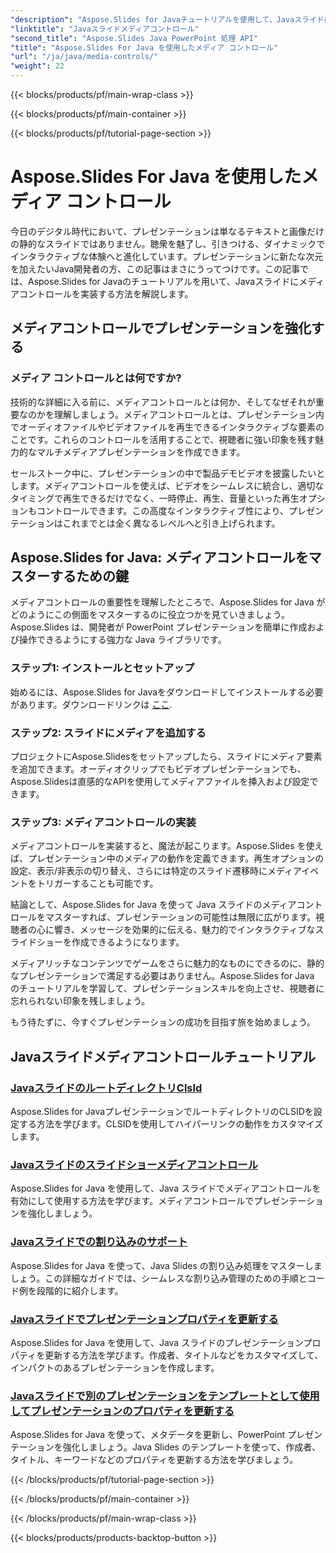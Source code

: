 ```yaml
---
"description": "Aspose.Slides for Javaチュートリアルを使用して、Javaスライドにメディアコントロールを実装する方法を学びましょう。オーディオとビデオをシームレスに活用して、プレゼンテーションを強化しましょう。"
"linktitle": "Javaスライドメディアコントロール"
"second_title": "Aspose.Slides Java PowerPoint 処理 API"
"title": "Aspose.Slides For Java を使用したメディア コントロール"
"url": "/ja/java/media-controls/"
"weight": 22
---
```


{{< blocks/products/pf/main-wrap-class >}}

{{< blocks/products/pf/main-container >}}

{{< blocks/products/pf/tutorial-page-section >}}

# Aspose.Slides For Java を使用したメディア コントロール


今日のデジタル時代において、プレゼンテーションは単なるテキストと画像だけの静的なスライドではありません。聴衆を魅了し、引きつける、ダイナミックでインタラクティブな体験へと進化しています。プレゼンテーションに新たな次元を加えたいJava開発者の方、この記事はまさにうってつけです。この記事では、Aspose.Slides for Javaのチュートリアルを用いて、Javaスライドにメディアコントロールを実装する方法を解説します。

## メディアコントロールでプレゼンテーションを強化する

### メディア コントロールとは何ですか?

技術的な詳細に入る前に、メディアコントロールとは何か、そしてなぜそれが重要なのかを理解しましょう。メディアコントロールとは、プレゼンテーション内でオーディオファイルやビデオファイルを再生できるインタラクティブな要素のことです。これらのコントロールを活用することで、視聴者に強い印象を残す魅力的なマルチメディアプレゼンテーションを作成できます。

セールストーク中に、プレゼンテーションの中で製品デモビデオを披露したいとします。メディアコントロールを使えば、ビデオをシームレスに統合し、適切なタイミングで再生できるだけでなく、一時停止、再生、音量といった再生オプションもコントロールできます。この高度なインタラクティブ性により、プレゼンテーションはこれまでとは全く異なるレベルへと引き上げられます。

## Aspose.Slides for Java: メディアコントロールをマスターするための鍵

メディアコントロールの重要性を理解したところで、Aspose.Slides for Java がどのようにこの側面をマスターするのに役立つかを見ていきましょう。Aspose.Slides は、開発者が PowerPoint プレゼンテーションを簡単に作成および操作できるようにする強力な Java ライブラリです。

### ステップ1: インストールとセットアップ

始めるには、Aspose.Slides for Javaをダウンロードしてインストールする必要があります。ダウンロードリンクは [ここ](https://releases。aspose.com/slides/java/).

### ステップ2: スライドにメディアを追加する

プロジェクトにAspose.Slidesをセットアップしたら、スライドにメディア要素を追加できます。オーディオクリップでもビデオプレゼンテーションでも、Aspose.Slidesは直感的なAPIを使用してメディアファイルを挿入および設定できます。

### ステップ3: メディアコントロールの実装

メディアコントロールを実装すると、魔法が起こります。Aspose.Slides を使えば、プレゼンテーション中のメディアの動作を定義できます。再生オプションの設定、表示/非表示の切り替え、さらには特定のスライド遷移時にメディアイベントをトリガーすることも可能です。

結論として、Aspose.Slides for Java を使って Java スライドのメディアコントロールをマスターすれば、プレゼンテーションの可能性は無限に広がります。視聴者の心に響き、メッセージを効果的に伝える、魅力的でインタラクティブなスライドショーを作成できるようになります。

メディアリッチなコンテンツでゲームをさらに魅力的なものにできるのに、静的なプレゼンテーションで満足する必要はありません。Aspose.Slides for Java のチュートリアルを学習して、プレゼンテーションスキルを向上させ、視聴者に忘れられない印象を残しましょう。

もう待たずに、今すぐプレゼンテーションの成功を目指す旅を始めましょう。

## Javaスライドメディアコントロールチュートリアル
### [JavaスライドのルートディレクトリClsId](./root-directory-clsid-in-java-slides/)
Aspose.Slides for JavaプレゼンテーションでルートディレクトリのCLSIDを設定する方法を学びます。CLSIDを使用してハイパーリンクの動作をカスタマイズします。
### [Javaスライドのスライドショーメディアコントロール](./slide-show-media-controls-in-java-slides/)
Aspose.Slides for Java を使用して、Java スライドでメディアコントロールを有効にして使用する方法を学びます。メディアコントロールでプレゼンテーションを強化しましょう。
### [Javaスライドでの割り込みのサポート](./support-for-interrupt-in-java-slides/)
Aspose.Slides for Java を使って、Java Slides の割り込み処理をマスターしましょう。この詳細なガイドでは、シームレスな割り込み管理のための手順とコード例を段階的に紹介します。
### [Javaスライドでプレゼンテーションプロパティを更新する](./update-presentation-properties-in-java-slides/)
Aspose.Slides for Java を使用して、Java スライドのプレゼンテーションプロパティを更新する方法を学びます。作成者、タイトルなどをカスタマイズして、インパクトのあるプレゼンテーションを作成します。
### [Javaスライドで別のプレゼンテーションをテンプレートとして使用してプレゼンテーションのプロパティを更新する](./update-presentation-properties-using-another-presentation-as-a-template-in-java-slides/)
Aspose.Slides for Java を使って、メタデータを更新し、PowerPoint プレゼンテーションを強化しましょう。Java Slides のテンプレートを使って、作成者、タイトル、キーワードなどのプロパティを更新する方法を学びましょう。

{{< /blocks/products/pf/tutorial-page-section >}}

{{< /blocks/products/pf/main-container >}}

{{< /blocks/products/pf/main-wrap-class >}}

{{< blocks/products/products-backtop-button >}}